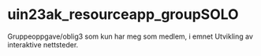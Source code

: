 # uin23ak_resourceapp_groupSOLO
 Gruppeoppgave/oblig3 som kun har meg som medlem, i emnet Utvikling av interaktive nettsteder. 
